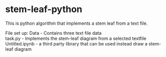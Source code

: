 # stem-leaf-python
This is python algorithm that implements a stem leaf from a text file.

File set up:
Data - Contains three text file data 
<br/>
task.py - Implements the stem-leaf diagram from a selected textfile
<br/>
Untitled.ipynb - a third party library that can be used instead 
                 draw a stem-leaf diagram
<br/>
